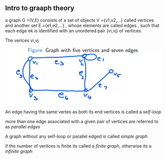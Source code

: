 Intro to graaph theory
------

a graph G =(V,E) consists of  a set of objects V ={v1,v2,...} called vertices and another set E ={e1,e2,...} , whose elements are called edges , such that each edge ek is identified with an unordered pair (vi,vj) of vertices

The verices vi,vj

![graphexample](./img/graphex.png)

An edge having the same vertex as both its end vertices is called a _self-loop_

more than one edge associated with a given pair of vertices  are referred to as _parallel edges_

A graph without any self-loop or parallel edged is called _simple graph_

if the number of veritces is finite its called a _finite graph_, otherwise its a _infinite graph_







